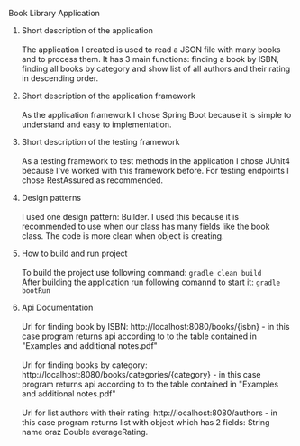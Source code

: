 Book Library Application

1. Short description of the application</br></br>
The application I created is used to read a JSON file with many books and to process them. It has 3 main functions: finding a book by ISBN, finding all books by category and show list of all authors and their rating in descending order.

2. Short description of the application framework</br></br>
As the application framework I chose Spring Boot because it is simple to understand and easy to implementation.

3. Short description of the testing framework</br></br>
As a testing framework to test methods in the application I chose JUnit4 because I've worked with this framework before. For testing endpoints I chose RestAssured as recommended.

4. Design patterns</br></br>
I used one design pattern: Builder. I used this because it is recommended to use when our class has many fields like the book class. The code is more clean when object is creating.

5. How to build and run project</br></br>
To build the project use following command: `gradle clean build`</br>
After building the application run following comannd to start it: `gradle bootRun`

6. Api Documentation </br></br>
Url for finding book by ISBN: http://localhost:8080/books/{isbn} - in this case program returns api according to to the table contained in "Examples and additional notes.pdf"</br></br>
Url for finding books by category: http://localhost:8080/books/categories/{category} - in this case program returns api according to to the table contained in "Examples and additional notes.pdf"</br></br>
Url for list authors with their rating: http://localhost:8080/authors - in this case program returns list with object which has 2 fields: String name oraz Double averageRating.
